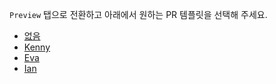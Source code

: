 `Preview` 탭으로 전환하고 아래에서 원하는 PR 템플릿을 선택해 주세요.

- [없음](?expand=1&template=empty.md)
- [Kenny](?expand=1&template=pr-template-kenny.md)
- [Eva](?expand=1&template=pr-template-eva.md)
- [Ian](?expand=1&template=pr-template-ian.md)
